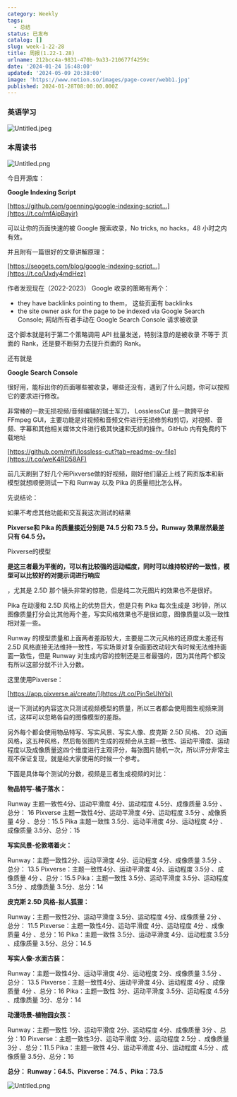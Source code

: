 ```yaml
---
category: Weekly
tags:
  - 总结
status: 已发布
catalog: []
slug: week-1-22-28
title: 周报(1.22-1.28)
urlname: 212bcc4a-9831-470b-9a33-210677f4259c
date: '2024-01-24 16:48:00'
updated: '2024-05-09 20:38:00'
image: 'https://www.notion.so/images/page-cover/webb1.jpg'
published: 2024-01-28T08:00:00.000Z
---
```


### 英语学习


![Untitled.jpeg](https://prod-files-secure.s3.us-west-2.amazonaws.com/5d24fe63-e567-4804-86f9-9fdc62e13082/13f89310-e18e-4344-b5f8-95c58ff07f1e/Untitled.jpeg?X-Amz-Algorithm=AWS4-HMAC-SHA256&X-Amz-Content-Sha256=UNSIGNED-PAYLOAD&X-Amz-Credential=ASIAZI2LB46635ESWSEL%2F20250418%2Fus-west-2%2Fs3%2Faws4_request&X-Amz-Date=20250418T213433Z&X-Amz-Expires=3600&X-Amz-Security-Token=IQoJb3JpZ2luX2VjEPX%2F%2F%2F%2F%2F%2F%2F%2F%2F%2FwEaCXVzLXdlc3QtMiJHMEUCIQDy8pykZD5WxHd7jjgeVp1iZRBS%2Fvo9OkxkIpJDaWoytgIgQal8kzJgEbhsYdbHtDhbov1Jd295j2g22mTDbNx4ZUkq%2FwMIfhAAGgw2Mzc0MjMxODM4MDUiDGpZN8xM7Bdd3iK1KCrcA1xemqui3ymnoWmqT3nyC5t9CLchfZxQCasYaHPbiPalh8u3k8VGbZirZvDMPdCvz4LNwkfV3T86nU0tnb%2F5fjb4CwDCqawIexKshPkH2rhkZAELAkvIyPuq8piRq3bf8JUUX4lZS61HUtnDiQNIHjPb0iKeKjrHPUamWT9M4GmKjPR%2B4ZFORY0nVFe6v2wknJ0etGB9PJyiFXQW2iSOzNY079is4S4zQyqLP6MQlI4ciWw8I2lEmsb8RBJ8w784Ij0RyFR3QSzR7n3wWE9ZikYN%2BxaQ4Zxfuz2E1bLBvfssJ5dciGMV%2B9xjayUw3M9J5tB2S42Pb%2FdgGDv%2Bs2EHHBoB8SLDjrjmMjvlCbhyfX0HO%2BxJLwEhWFIABLw1zrMPV7ZQM%2BlOF9nu%2BYug87Bj%2FZi9iiJl0i%2BTQeb6j7c7thTtNizHb9VIGoAfQYMtqpLpf4U2VHKa%2FT%2F%2BNwNH21R0LEgxO%2FfzT2aQR77pp83%2F%2FLqfIqehqhuYeA%2FoP%2FHzBpMZQnfXCJwoWSl3EMJCEphd7nKvyS79nzIqZGlyKjfgrNyholExgrCKmP9aveQiP%2FMcJcCcbIjfLYYQwgQ2jVdezUVvxNGEHlSbrLWoDkfK%2BxK8XZWXLm%2F00gYCWgIxMK38isAGOqUB%2BEHC3vVhLlvRLf%2BqTx%2FM10iCXFhDEzN7gtUdN6VPZ4YlyqPs8fxgILyTDAohQYpt5VHuXQh8PvdiZtSFt0yaRWkNqtcXUWnoy9rw5a5zqXjDvHQeDMqkvPoQIsr4IqZ2u5%2BxHp7%2BX6IN8A6zHPz535Y4yADlz6urf2bsIFRSTLF72gKkllT%2BiKf2VC5Hm44fFhQGlwu4nq5l9pd9e2RPXl4dcOU%2F&X-Amz-Signature=93f3942c6f47d2356a2e73658d713061fa49d70c93db62cc51785c8c37e88946&X-Amz-SignedHeaders=host&x-id=GetObject)


### 本周读书


![Untitled.png](https://prod-files-secure.s3.us-west-2.amazonaws.com/5d24fe63-e567-4804-86f9-9fdc62e13082/4230a01f-03e6-45a7-9f78-5892b7e77e85/Untitled.png?X-Amz-Algorithm=AWS4-HMAC-SHA256&X-Amz-Content-Sha256=UNSIGNED-PAYLOAD&X-Amz-Credential=ASIAZI2LB46635ESWSEL%2F20250418%2Fus-west-2%2Fs3%2Faws4_request&X-Amz-Date=20250418T213433Z&X-Amz-Expires=3600&X-Amz-Security-Token=IQoJb3JpZ2luX2VjEPX%2F%2F%2F%2F%2F%2F%2F%2F%2F%2FwEaCXVzLXdlc3QtMiJHMEUCIQDy8pykZD5WxHd7jjgeVp1iZRBS%2Fvo9OkxkIpJDaWoytgIgQal8kzJgEbhsYdbHtDhbov1Jd295j2g22mTDbNx4ZUkq%2FwMIfhAAGgw2Mzc0MjMxODM4MDUiDGpZN8xM7Bdd3iK1KCrcA1xemqui3ymnoWmqT3nyC5t9CLchfZxQCasYaHPbiPalh8u3k8VGbZirZvDMPdCvz4LNwkfV3T86nU0tnb%2F5fjb4CwDCqawIexKshPkH2rhkZAELAkvIyPuq8piRq3bf8JUUX4lZS61HUtnDiQNIHjPb0iKeKjrHPUamWT9M4GmKjPR%2B4ZFORY0nVFe6v2wknJ0etGB9PJyiFXQW2iSOzNY079is4S4zQyqLP6MQlI4ciWw8I2lEmsb8RBJ8w784Ij0RyFR3QSzR7n3wWE9ZikYN%2BxaQ4Zxfuz2E1bLBvfssJ5dciGMV%2B9xjayUw3M9J5tB2S42Pb%2FdgGDv%2Bs2EHHBoB8SLDjrjmMjvlCbhyfX0HO%2BxJLwEhWFIABLw1zrMPV7ZQM%2BlOF9nu%2BYug87Bj%2FZi9iiJl0i%2BTQeb6j7c7thTtNizHb9VIGoAfQYMtqpLpf4U2VHKa%2FT%2F%2BNwNH21R0LEgxO%2FfzT2aQR77pp83%2F%2FLqfIqehqhuYeA%2FoP%2FHzBpMZQnfXCJwoWSl3EMJCEphd7nKvyS79nzIqZGlyKjfgrNyholExgrCKmP9aveQiP%2FMcJcCcbIjfLYYQwgQ2jVdezUVvxNGEHlSbrLWoDkfK%2BxK8XZWXLm%2F00gYCWgIxMK38isAGOqUB%2BEHC3vVhLlvRLf%2BqTx%2FM10iCXFhDEzN7gtUdN6VPZ4YlyqPs8fxgILyTDAohQYpt5VHuXQh8PvdiZtSFt0yaRWkNqtcXUWnoy9rw5a5zqXjDvHQeDMqkvPoQIsr4IqZ2u5%2BxHp7%2BX6IN8A6zHPz535Y4yADlz6urf2bsIFRSTLF72gKkllT%2BiKf2VC5Hm44fFhQGlwu4nq5l9pd9e2RPXl4dcOU%2F&X-Amz-Signature=ff45e19f1a3ce6aeceeb4262fd59575d1f6b80002b3b9e2a07680fb4bbb70d54&X-Amz-SignedHeaders=host&x-id=GetObject)


今日开源库：


**Google Indexing Script**


[https://github.com/goenning/google-indexing-script…](https://t.co/mfAipBayir)


可以让你的页面快速的被 Google 搜索收录，No tricks, no hacks，48 小时之内有效。

并且附有一篇很好的文章讲解原理：


[https://seogets.com/blog/google-indexing-script…](https://t.co/Uxdy4mdHez)


作者发现现在（2022-2023） Google 收录的策略有两个：

- they have backlinks pointing to them， 这些页面有 backlinks
- the site owner ask for the page to be indexed via Google Search Console; 网站所有者手动在 Google Search Console 请求被收录

这个脚本就是利于第二个策略调用 API 批量发送，特别注意的是被收录 不等于 页面的 Rank，还是要不断努力去提升页面的 Rank。

还有就是


**Google Search Console**


很好用，能标出你的页面哪些被收录，哪些还没有，遇到了什么问题，你可以按照它的要求进行修改。


非常棒的一款无损视频/音频编辑的瑞士军刀， LosslessCut 是一款跨平台 FFmpeg GUI，主要功能是对视频和音频文件进行无损修剪和剪切，对视频、音频、字幕和其他相关媒体文件进行极其快速和无损的操作。GitHub 内有免费的下载地址


[https://github.com/mifi/lossless-cut?tab=readme-ov-file](https://t.co/weK4RD58AF)


前几天刷到了好几个用Pixverse做的好视频，刚好他们最近上线了网页版本和新模型就想顺便测试一下和 Runway 以及 Pika 的质量相比怎么样。

先说结论：

如果不考虑其他功能和交互我这次测试的结果


**Pixverse和 Pika 的质量接近分别是 74.5 分和 73.5 分。Runway 效果居然最差只有 64.5 分。**


Pixverse的模型


**是这三者最为平衡的，可以有比较强的运动幅度，同时可以维持较好的一致性，模型可以比较好的对提示词进行响应**


，尤其是 2.5D 那个镜头非常的惊艳，但是纯二次元图片的效果也不是很好。

Pika 在动漫和 2.5D 风格上的优势巨大，但是只有 Pika 每次生成是 3秒钟，所以图像质量打分会比其他两个差，写实风格效果也不是很如意，图像质量以及一致性相对差一些。

Runway 的模型质量和上面两者差距较大，主要是二次元风格的还原度太差还有 2.5D 风格直接无法维持一致性，写实场景对复杂画面改动较大有时候无法维持画面一致性，但是 Runway 对生成内容的控制还是三者最强的，因为其他两个都没有所以这部分就不计入分数。

这里使用Pixverse：


[https://app.pixverse.ai/create/](https://t.co/PjnSeUhYbi)


说一下测试的内容这次只测试视频模型的质量，所以三者都会使用图生视频来测试，这样可以忽略各自的图像模型的差距。

另外每个都会使用物品特写、写实风景、写实人像、皮克斯 2.5D 风格、 2D 动画风格，这五种风格，然后每张图片生成的视频会从主题一致性、运动平滑度、运动程度以及成像质量这四个维度进行主观评分，每张图片随机一次，所以评分非常主观不保证复现，就是给大家使用的时候一个参考。

下面是具体每个测试的分数，视频是三者生成视频的对比：


**物品特写-橘子落水：**


Runway   主题一致性4分、运动平滑度 4分、运动程度 4.5分、成像质量 3.5分 、总分： 16
Pixverse 主题一致性4分、运动平滑度 4分、运动程度 3.5分 、成像质量 4分 、总分：15.5
Pika 主题一致性 3.5分、运动平滑度 4分、运动程度 4分 、成像质量 3.5分、总分：15


**写实风景-伦敦塔着火：**


Runway：主题一致性2分、运动平滑度 4分、运动程度 4分、成像质量 3.5分 、总分： 13.5
Pixverse：主题一致性4分、运动平滑度 4分、运动程度 3.5分 、成像质量 4分 、总分：15.5
Pika：主题一致性 3.5分、运动平滑度 3.5分、运动程度 3.5分 、成像质量 3.5分、总分：14


**皮克斯 2.5D 风格-拟人狐狸：**


Runway：主题一致性2分、运动平滑度 3.5分、运动程度 4分、成像质量 2分 、总分： 11.5
Pixverse：主题一致性4分、运动平滑度 4分、运动程度 4分 、成像质量 4分 、总分：16
Pika：主题一致性 3.5分、运动平滑度 4分、运动程度 3.5分 、成像质量 3.5分、总分：14.5


**写实人像-水面古装：**


Runway：主题一致性4分、运动平滑度 4分、运动程度 2分、成像质量 3.5分 、总分： 13.5
Pixverse：主题一致性4分、运动平滑度 4分、运动程度 4分 、成像质量 4分 、总分：16
Pika：主题一致性 3分、运动平滑度 3.5分、运动程度 4.5分 、成像质量 3分、总分：14


**动漫场景-植物园女孩：**


Runway：主题一致性 1分、运动平滑度 2分、运动程度 4分、成像质量 3分 、总分：10
Pixverse：主题一致性3分、运动平滑度 3分、运动程度 2.5分 、成像质量 3分 、总分：11.5
Pika：主题一致性 4分、运动平滑度 4分、运动程度 4.5分 、成像质量 3.5分、总分：16


**总分： Runway：64.5、Pixverse：74.5 、Pika：73.5**


![Untitled.png](https://prod-files-secure.s3.us-west-2.amazonaws.com/5d24fe63-e567-4804-86f9-9fdc62e13082/8e04e5ad-2b05-4144-8058-53bf010acfd3/Untitled.png?X-Amz-Algorithm=AWS4-HMAC-SHA256&X-Amz-Content-Sha256=UNSIGNED-PAYLOAD&X-Amz-Credential=ASIAZI2LB46635ESWSEL%2F20250418%2Fus-west-2%2Fs3%2Faws4_request&X-Amz-Date=20250418T213433Z&X-Amz-Expires=3600&X-Amz-Security-Token=IQoJb3JpZ2luX2VjEPX%2F%2F%2F%2F%2F%2F%2F%2F%2F%2FwEaCXVzLXdlc3QtMiJHMEUCIQDy8pykZD5WxHd7jjgeVp1iZRBS%2Fvo9OkxkIpJDaWoytgIgQal8kzJgEbhsYdbHtDhbov1Jd295j2g22mTDbNx4ZUkq%2FwMIfhAAGgw2Mzc0MjMxODM4MDUiDGpZN8xM7Bdd3iK1KCrcA1xemqui3ymnoWmqT3nyC5t9CLchfZxQCasYaHPbiPalh8u3k8VGbZirZvDMPdCvz4LNwkfV3T86nU0tnb%2F5fjb4CwDCqawIexKshPkH2rhkZAELAkvIyPuq8piRq3bf8JUUX4lZS61HUtnDiQNIHjPb0iKeKjrHPUamWT9M4GmKjPR%2B4ZFORY0nVFe6v2wknJ0etGB9PJyiFXQW2iSOzNY079is4S4zQyqLP6MQlI4ciWw8I2lEmsb8RBJ8w784Ij0RyFR3QSzR7n3wWE9ZikYN%2BxaQ4Zxfuz2E1bLBvfssJ5dciGMV%2B9xjayUw3M9J5tB2S42Pb%2FdgGDv%2Bs2EHHBoB8SLDjrjmMjvlCbhyfX0HO%2BxJLwEhWFIABLw1zrMPV7ZQM%2BlOF9nu%2BYug87Bj%2FZi9iiJl0i%2BTQeb6j7c7thTtNizHb9VIGoAfQYMtqpLpf4U2VHKa%2FT%2F%2BNwNH21R0LEgxO%2FfzT2aQR77pp83%2F%2FLqfIqehqhuYeA%2FoP%2FHzBpMZQnfXCJwoWSl3EMJCEphd7nKvyS79nzIqZGlyKjfgrNyholExgrCKmP9aveQiP%2FMcJcCcbIjfLYYQwgQ2jVdezUVvxNGEHlSbrLWoDkfK%2BxK8XZWXLm%2F00gYCWgIxMK38isAGOqUB%2BEHC3vVhLlvRLf%2BqTx%2FM10iCXFhDEzN7gtUdN6VPZ4YlyqPs8fxgILyTDAohQYpt5VHuXQh8PvdiZtSFt0yaRWkNqtcXUWnoy9rw5a5zqXjDvHQeDMqkvPoQIsr4IqZ2u5%2BxHp7%2BX6IN8A6zHPz535Y4yADlz6urf2bsIFRSTLF72gKkllT%2BiKf2VC5Hm44fFhQGlwu4nq5l9pd9e2RPXl4dcOU%2F&X-Amz-Signature=20a076e28ad8eb3683a5d13b4eecd10b729a1deed8b4f1c79f576454e34e7587&X-Amz-SignedHeaders=host&x-id=GetObject)

